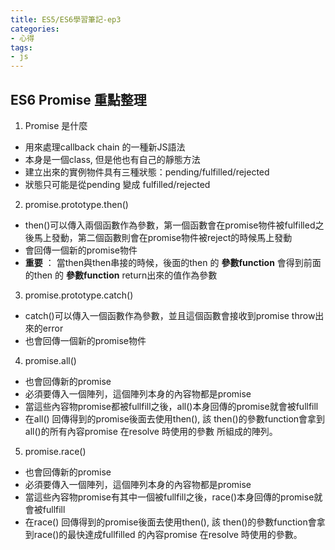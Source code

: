 ```yaml
---
title: ES5/ES6學習筆記-ep3
categories: 
- 心得
tags:
- js
---
```




## ES6 Promise 重點整理
1. Promise 是什麼
 - 用來處理callback chain 的一種新JS語法
 - 本身是一個class, 但是他也有自己的靜態方法
 - 建立出來的實例物件具有三種狀態：pending/fulfilled/rejected
 - 狀態只可能是從pending 變成 fulfilled/rejected
2. promise.prototype.then()
 - then()可以傳入兩個函數作為參數，第一個函數會在promise物件被fulfilled之後馬上發動，第二個函數則會在promise物件被reject的時候馬上發動
 - 會回傳一個新的promise物件
 - **重要** ： 當then與then串接的時候，後面的then 的 **參數function** 會得到前面的then 的 **參數function** return出來的值作為參數
3. promise.prototype.catch()
 - catch()可以傳入一個函數作為參數，並且這個函數會接收到promise throw出來的error
 - 也會回傳一個新的promise物件
4. promise.all()
 - 也會回傳新的promise
 - 必須要傳入一個陣列，這個陣列本身的內容物都是promise
 - 當這些內容物promise都被fullfill之後，all()本身回傳的promise就會被fullfill
 - 在all() 回傳得到的promise後面去使用then(), 該 then()的參數function會拿到all()的所有內容promise 在resolve 時使用的參數 所組成的陣列。
5. promise.race()
 - 也會回傳新的promise
 - 必須要傳入一個陣列，這個陣列本身的內容物都是promise
 - 當這些內容物promise有其中一個被fullfill之後，race()本身回傳的promise就會被fullfill
 - 在race() 回傳得到的promise後面去使用then(), 該 then()的參數function會拿到race()的最快達成fullfilled 的內容promise 在resolve 時使用的參數。


